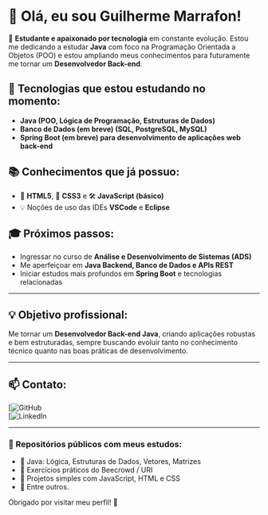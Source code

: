 # 👋 Olá, eu sou Guilherme Marrafon!

🎯 **Estudante e apaixonado por tecnologia** em constante evolução. Estou me dedicando a estudar **Java** com foco na Programação Orientada a Objetos (POO) e estou ampliando meus conhecimentos para futuramente me tornar um **Desenvolvedor Back-end**.

## 🚀 Tecnologias que estou estudando no momento:
- **Java (POO, Lógica de Programação, Estruturas de Dados)**
- **Banco de Dados (em breve) (SQL, PostgreSQL, MySQL)**
- **Spring Boot (em breve) para desenvolvimento de aplicações web back-end**

## 📚 Conhecimentos que já possuo:
- 📄 **HTML5**, 🎨 **CSS3** e 🛠️ **JavaScript (básico)**
- 💡 Noções de uso das IDEs **VSCode** e **Eclipse**

## 🎓 Próximos passos:
- Ingressar no curso de **Análise e Desenvolvimento de Sistemas (ADS)**
- Me aperfeiçoar em **Java Backend, Banco de Dados e APIs REST**
- Iniciar estudos mais profundos em **Spring Boot** e tecnologias relacionadas

---

## 💡 Objetivo profissional:
Me tornar um **Desenvolvedor Back-end Java**, criando aplicações robustas e bem estruturadas, sempre buscando evoluir tanto no conhecimento técnico quanto nas boas práticas de desenvolvimento.

---

## 📫 Contato:
[![GitHub](https://github.com/Marrafon91)  
[![LinkedIn](https://www.linkedin.com/in/guilherme-marrafon-93833a347/)

---

### 🚧 Repositórios públicos com meus estudos:
- 📁 Java: Lógica, Estruturas de Dados, Vetores, Matrizes
- 📁 Exercícios práticos do Beecrowd / URI
- 📁 Projetos simples com JavaScript, HTML e CSS
- 📁 Entre outros.

Obrigado por visitar meu perfil! 🚀
